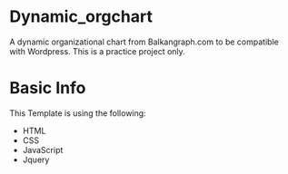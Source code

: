 # Dynamic_orgchart
A dynamic organizational chart from Balkangraph.com to be compatible with Wordpress. This is a practice project only.

# Basic Info
This Template is using the following:
- HTML
- CSS
- JavaScript
- Jquery



